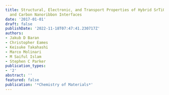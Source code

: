 ```yaml
---
title: Structural, Electronic, and Transport Properties of Hybrid SrTiO3-Graphene
  and Carbon Nanoribbon Interfaces
date: '2017-01-01'
draft: false
publishDate: '2022-11-18T07:47:41.230717Z'
authors:
- Jakub D Baran
- Christopher Eames
- Keisuke Takahashi
- Marco Molinari
- M Saiful Islam
- Stephen C Parker
publication_types:
- '2'
abstract: ''
featured: false
publication: '*Chemistry of Materials*'
---
```


